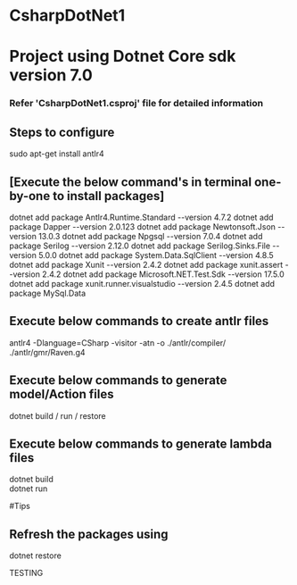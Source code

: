 # CsharpDotNet1
# Project using Dotnet Core sdk version 7.0

### Refer 'CsharpDotNet1.csproj' file for detailed information


## Steps to configure 
sudo apt-get install antlr4

## [Execute the below command's in terminal one-by-one to install packages]
dotnet add package Antlr4.Runtime.Standard --version 4.7.2
dotnet add package Dapper --version 2.0.123
dotnet add package Newtonsoft.Json --version 13.0.3
dotnet add package Npgsql --version 7.0.4
dotnet add package Serilog --version 2.12.0
dotnet add package Serilog.Sinks.File --version 5.0.0
dotnet add package System.Data.SqlClient --version 4.8.5
dotnet add package Xunit --version 2.4.2
dotnet add package xunit.assert --version 2.4.2
dotnet add package Microsoft.NET.Test.Sdk --version 17.5.0
dotnet add package xunit.runner.visualstudio --version 2.4.5
dotnet add package MySql.Data


## Execute below commands to create antlr files
antlr4 -Dlanguage=CSharp -visitor -atn -o ./antlr/compiler/ ./antlr/gmr/Raven.g4


## Execute below commands to generate model/Action files
dotnet build /  run / restore

## Execute below commands to generate lambda files
dotnet build   
dotnet run 

#Tips
## Refresh the packages using
dotnet restore

TESTING
